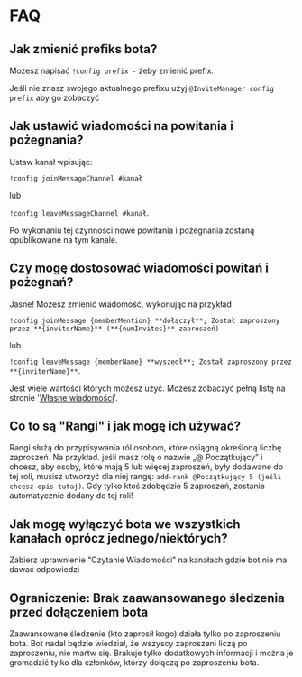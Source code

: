 # FAQ

## Jak zmienić prefiks bota?

Możesz napisać `!config prefix -` żeby zmienić prefix.

Jeśli nie znasz swojego aktualnego prefixu użyj `@InviteManager config prefix` aby go zobaczyć

## Jak ustawić wiadomości na powitania i pożegnania?

Ustaw kanał wpisując:

`!config joinMessageChannel #kanał`

lub

`!config leaveMessageChannel #kanał`.

Po wykonaniu tej czynności nowe powitania i pożegnania zostaną opublikowane na tym kanale.

## Czy mogę dostosować wiadomości powitań i pożegnań?

Jasne! Możesz zmienić wiadomość, wykonując na przykład

`!config joinMessage {memberMention} **dołączył**; Został zaproszony przez **{inviterName}** (**{numInvites}** zaproszeń)`

lub

`!config leaveMessage {memberName} **wyszedł**; Został zaproszony przez **{inviterName}**`.

Jest wiele wartości których możesz użyć. Możesz zobaczyć pełną listę na stronie '[Własne wiadomości](/pl/modules/invites/custom-messages.md)'.

## Co to są "Rangi" i jak mogę ich używać?

Rangi służą do przypisywania ról osobom, które osiągną określoną liczbę zaproszeń. Na przykład. jeśli masz rolę o nazwie „@ Początkujący” i chcesz, aby osoby, które mają 5 lub więcej zaproszeń, były dodawane do tej roli, musisz utworzyć dla niej rangę: `add-rank @Początkujący 5 (jeśli chcesz opis tutaj)`. Gdy tylko ktoś zdobędzie 5 zaproszeń, zostanie automatycznie dodany do tej roli!

## Jak mogę wyłączyć bota we wszystkich kanałach oprócz jednego/niektórych?

Zabierz uprawnienie "Czytanie Wiadomości" na kanałach gdzie bot nie ma dawać odpowiedzi

## Ograniczenie: Brak zaawansowanego śledzenia przed dołączeniem bota

Zaawansowane śledzenie (kto zaprosił kogo) działa tylko po zaproszeniu bota. Bot nadal będzie wiedział, że wszyscy zaproszeni liczą po zaproszeniu, nie martw się. Brakuje tylko dodatkowych informacji i można je gromadzić tylko dla członków, którzy dołączą po zaproszeniu bota.
